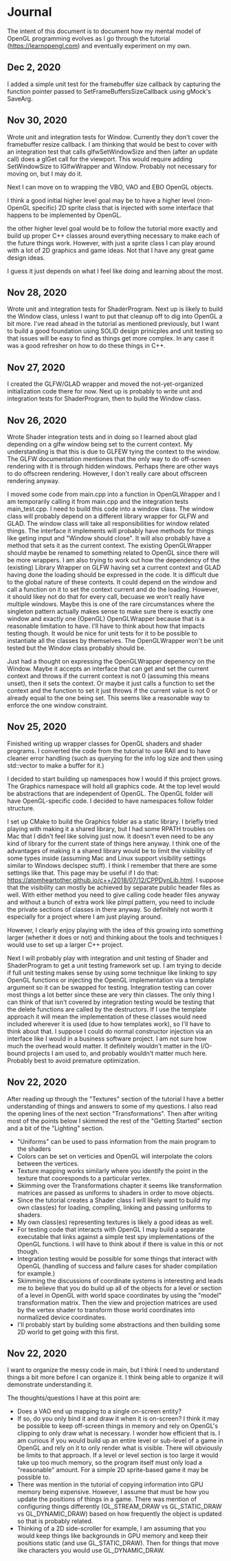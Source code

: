 # Journal
The intent of this document is to document how my mental model of OpenGL programming evolves as I go through the tutorial (https://learnopengl.com) and eventually experiment on my own.

## Dec 2, 2020
I added a simple unit test for the framebuffer size callback by capturing the function pointer passed to SetFrameBuffersSizeCallback using gMock's SaveArg.

## Nov 30, 2020
Wrote unit and integration tests for Window.  Currently they don't cover the framebuffer resize callback.  I am thinking that would be best to cover with an integration test that calls glfwSetWindowSize and then (after an update call) does a glGet call for the viewport.  This would require adding SetWindowSize to IGlfwWrapper and Window.  Probably not necessary for moving on, but I may do it.

Next I can move on to wrapping the VBO, VAO and EBO OpenGL objects.

I think a good initial higher level goal may be to have a higher level (non-OpenGL specific) 2D sprite class that is injected with some interface that happens to be implemented by OpenGL.

the other higher level goal would be to follow the tutorial more exactly and build up proper C++ classes around everything necessary to make each of the future things work.  However, with just a sprite class I can play around with a lot of 2D graphics and game ideas.  Not that I have any great game design ideas.

I guess it just depends on what I feel like doing and learning about the most.

## Nov 28, 2020
Wrote unit and integration tests for ShaderProgram.  Next up is likely to build the Window class, unless I want to put that cleanup off to dig into OpenGL a bit more.  I've read ahead in the tutorial as mentioned previously, but I want to build a good foundation using SOLID design prinicples and unit testing so that issues will be easy to find as things get more complex.  In any case it was a good refresher on how to do these things in C++.

## Nov 27, 2020
I created the GLFW/GLAD wrapper and moved the not-yet-organized initialization code there for now.  Next up is probably to write unit and integration tests for ShaderProgram, then to build the Window class.

## Nov 26, 2020
Wrote Shader integration tests and in doing so I learned about glad depending on a glfw window being set to the current context.  My understanding is that this is due to GLFEW tying the context to the window.  The GLFW documentation mentiones that the only way to do off-screen rendering with it is through hidden windows.  Perhaps there are other ways to do offscreen rendering.  However, I don't really care about offscreen rendering anyway.

I moved some code from main.cpp into a function in OpenGLWrapper and I am temporarily calling it from main.cpp and the integration tests main_test.cpp.  I need to build this code into a window class.  The window class will probably depend on a different library wrapper for GLFW and GLAD.  The window class will take all responsibilities for window related things.  The interface it implements will probably have methods for things like geting input and "Window should close".  It will also probably have a method that sets it as the current context.  The existing OpenGLWrapper should maybe be renamed to something related to OpenGL since there will be more wrappers.  I am also trying to work out how the dependency of the (existing) Library Wrapper on GLFW having set a current context and GLAD having done the loading should be expressed in the code.  It is difficult due to the global nature of these contexts.  It could depend on the window and call a function on it to set the context current and do the loading.  However, it should likey not do that for every call, becuase we won't really have multiple windows.  Maybe this is one of the rare circumstances where the singleton pattern actually makes sense to make sure there is exactly one window and exactly one (OpenGL) OpenGLWrapper because that is a reasonable limitation to have.  I'll have to think about how that impacts testing though.  It would be nice for unit tests for it to be possible to instantiate all the classes by themselves.  The OpenGLWrapper won't be unit tested but the Window class probably should be.

Just had a thought on expressing the OpenGLWrapper depenency on the Window.  Maybe it accepts an interface that can get and set the current context and throws if the current context is not 0 (assuming this means unset), then it sets the context.  Or maybe it just calls a function to set the context and the function to set it just throws if the current value is not 0 or already equal to the one being set.  This seems like a reasonable way to enforce the one window constraint.

## Nov 25, 2020
Finished writing up wrapper classes for OpenGL shaders and shader programs.  I converted the code from the tutorial to use RAII and to have cleaner error handling (such as querying for the info log size and then using std::vector to make a buffer for it.)

I decided to start building up namespaces how I would if this project grows.  The Graphics namespace will hold all graphics code.  At the top level would be abstractions that are independent of OpenGL.  The OpenGL folder will have OpenGL-specific code.  I decided to have namespaces follow folder structure.

I set up CMake to build the Graphics folder as a static library.  I briefly tried playing with making it a shared library, but I had some RPATH troubles on Mac that I didn't feel like solving just now.  It doesn't even need to be any kind of library for the current state of things here anyway.  I think one of the advantages of making it a shared library would be to limit the visibility of some types inside (assuming Mac and Linux support visibility settings similar to Windows declspec stuff).  I think I remember that there are some settings like that.  This page may be useful if I do that:  https://atomheartother.github.io/c++/2018/07/12/CPPDynLib.html.  I suppose that the visibility can mostly be achieved by separate public header files as well.  With either method you need to give calling code header files anyway and without a bunch of extra work like pImpl pattern, you need to include the private sections of classes in there anyway.  So definitely not worth it especially for a project where I am just playing around.

However, I clearly enjoy playing with the idea of this growing into something larger (whether it does or not) and thinking about the tools and techniques I would use to set up a larger C++ project.

Next I will probably play with integration and unit testing of Shader and ShaderProgram to get a unit testing framework set up.  I am trying to decide if full unit testing makes sense by using some technique like linking to spy OpenGL functions or injecting the OpenGL implementation via a template argument so it can be swapped for testing.  Integration testing can cover most things a lot better since these are very thin classes.  The only thing I can think of that isn't covered by integration testing would be testing that the delete functions are called by the destructors.  If I use the template approach it will mean the implementation of these classes would need included wherever it is used (due to how templates work), so I'll have to think about that.  I suppose I could do normal constructor injection via an interface like I would in a business software project.  I am not sure how much the overhead would matter.  It definitely wouldn't matter in the I/O-bound projects I am used to, and probably wouldn't matter much here.  Probably best to avoid premature optimization.

## Nov 22, 2020
After reading up through the "Textures" section of the tutorial I have a better understanding of things and answers to some of my questions.  I also read the opening lines of the next section "Transformations".  Then after writing most of the points below I skimmed the rest of the "Getting Started" section and a bit of the "Lighting" section.
- "Uniforms" can be used to pass information from the main program to the shaders
- Colors can be set on verticies and OpenGL will interpolate the colors between the vertices.
- Texture mapping works similarly where you identify the point in the texture that cooresponds to a particular vertex.
- Skimming over the Transformations chapter it seems like transformation matrices are passed as uniforms to shaders in order to move objects.
- Since the tutorial creates a Shader class I will likely want to build my own class(es) for loading, compiling, linking and passing uniforms to shaders.
- My own class(es) representing textures is likely a good ideas as well.
- For testing code that interacts with OpenGL I may build a separate executable that links against a simple test spy implementations of the OpenGL functions.  I will have to think about if there is value in this or not though.
- Integration testing would be possible for some things that interact with OpenGL (handling of success and failure cases for shader compilation for example.)
- Skimming the discussions of coordinate systems is interesting and leads me to believe that you do build up all of the objects for a level or section of a level in OpenGL with world space coordinates by using the "model" transformation matrix.  Then the view and projection matrices are used by the vertex shader to transform those world coordinates into normalized device coordinates.
- I'll probably start by building some abstractions and then building some 2D world to get going with this first.

## Nov 22, 2020
I want to organize the messy code in main, but I think I need to understand things a bit more before I can organize it.  I think being able to organize it will demonstrate understanding it.

The thoughts/questions I have at this point are:
- Does a VAO end up mapping to a single on-screen entity?
- If so, do you only bind it and draw it when it is on-screen?  I think it may be possible to keep off-screen things in memory and rely on OpenGL's clipping to only draw what is necessary.  I wonder how efficient that is.  I am curious if you would build up an entire level or sub-level of a game in OpenGL and rely on it to only render what is visible.  There will obviously be limits to that approach.  If a level or level section is too large it would take up too much memory, so the program itself must only load a "reasonable" amount.  For a simple 2D sprite-based game it may be possible to.
- There was mention in the tutorial of copying information into GPU memory being expensive.  However, I assume that must be how you update the positions of things in a game.  There was mention of configuring things differently (GL_STREAM_DRAW vs GL_STATIC_DRAW vs GL_DYNAMIC_DRAW) based on how frequently the object is updated so that is probably related.
- Thinking of a 2D side-scroller for example, I am assuming that you would keep things like backgrounds in GPU memory and keep their positions static (and use GL_STATIC_DRAW).  Then for things that move like characters you would use GL_DYNAMIC_DRAW.